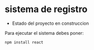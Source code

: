 <h1>sistema de registro</h1>

- Estado del proyecto en construccion

Para ejecutar el sistema debes poner:

```npm install react```
